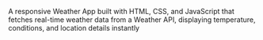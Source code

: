 A responsive Weather App built with HTML, CSS, and JavaScript that fetches real-time weather data from a Weather API, displaying temperature, conditions, and location details instantly
